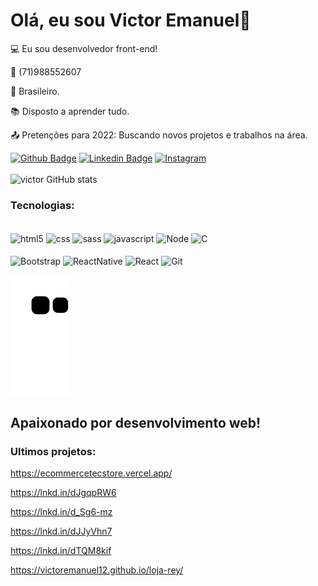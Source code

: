 <h1>Olá, eu sou Victor Emanuel👏 </h1>
 

:computer: Eu sou desenvolvedor front-end!
<br/>

📱 (71)988552607

:house_with_garden: Brasileiro.

:books: Disposto a aprender tudo.

:outbox_tray: Pretenções para 2022: Buscando novos projetos e trabalhos na área.


[![Github Badge](https://img.shields.io/badge/GitHub-100000?style=for-the-badge&logo=github&logoColor=white)](https://github.com/victoremanuel12)
[![Linkedin Badge](https://img.shields.io/badge/LinkedIn-0077B5?style=for-the-badge&logo=linkedin&logoColor=white)](https://www.linkedin.com/in/victor-emanuel-004636228/)
[![Instagram](https://img.shields.io/badge/Instagram-E4405F?style=for-the-badge&logo=instagram&logoColor=white)](https://www.instagram.com/victoremannuel11/)
<br/>
<br/>
![victor GitHub stats](https://github-readme-stats.vercel.app/api?username=victoremanuel12&show_icons=true&theme=onedark)









<h3>Tecnologias:</h3>
<div  style="display:inline_block"/><br/>
<img align="center" alt="html5" src="https://img.shields.io/badge/HTML5-E34F26?style=for-the-badge&logo=html5&logoColor=white"/>
<img align="center" alt="css" src="https://img.shields.io/badge/CSS3-1572B6?style=for-the-badge&logo=css3&logoColor=white"/>

<img align="center" alt="sass" src="https://img.shields.io/badge/Sass-CC6699?style=for-the-badge&logo=sass&logoColor=white"/>
<img align="center" alt="javascript" src="https://img.shields.io/badge/JavaScript-F7DF1E?style=for-the-badge&logo=javascript&logoColor=black"/>
<img align="center" alt="Node" src="https://img.shields.io/badge/Node.js-43853D?style=for-the-badge&logo=node.js&logoColor=white"/>
<img align="center" alt="C" src="https://img.shields.io/badge/C-00599C?style=for-the-badge&logo=c&logoColor=white"/>
<br/>
<br/>
<img align="center" alt="Bootstrap" src="https://img.shields.io/badge/Bootstrap-563D7C?style=for-the-badge&logo=bootstrap&logoColor=white"/>
<img align="center" alt="ReactNative" src="https://img.shields.io/badge/React_Native-20232A?style=for-the-badge&logo=react&logoColor=61DAFB"/>
<img align="center" alt="React" src="https://img.shields.io/badge/React-20232A?style=for-the-badge&logo=react&logoColor=61DAFB"/>
<img align="center" alt="Git" src="https://img.shields.io/badge/GIT-E44C30?style=for-the-badge&logo=git&logoColor=white"/>



   <div dir="auto">
	<p dir="auto"><a target="_blank" rel="noopener noreferrer"><img   src="https://raw.githubusercontent.com/rafaballerini/rafaballerini/f92e83a631a16ed7455fc51a82ebeefeaf2263ad/github-contribution-grid-snake.svg" alt="Snake animation" style="max-width: 100%;"></p>
    </div>
<div/>



<h2>Apaixonado por desenvolvimento web!</h2>

<h3>Ultimos projetos: </h3>


https://ecommercetecstore.vercel.app/

https://lnkd.in/dJgqpRW6

https://lnkd.in/d_Sg6-mz

https://lnkd.in/dJJyVhn7

https://lnkd.in/dTQM8kif

https://victoremanuel12.github.io/loja-rey/



